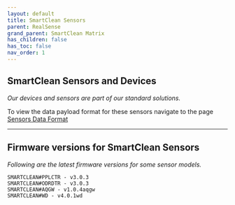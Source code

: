 ```yaml
---
layout: default
title: SmartClean Sensors
parent: RealSense
grand_parent: SmartClean Matrix
has_children: false
has_toc: false
nav_order: 1
---
```



## SmartClean Sensors and Devices
*Our devices and sensors are part of our standard solutions.*

To view the data payload format for these sensors
navigate to the page [Sensors Data Format](/sensorPayloads.html)

---

## Firmware versions for SmartClean Sensors
*Following are the latest firmware versions for some sensor models.*
```
SMARTCLEAN#PPLCTR - v3.0.3
SMARTCLEAN#ODRDTR - v3.0.3
SMARTCLEAN#AQGW - v1.0.4aqgw
SMARTCLEAN#WD - v4.0.1wd
```